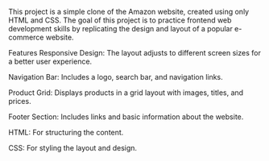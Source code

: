 This project is a simple clone of the Amazon website, created using only HTML and CSS. The goal of this project is to practice frontend web development skills by replicating the design and layout of a popular e-commerce website.

Features
Responsive Design: The layout adjusts to different screen sizes for a better user experience.

Navigation Bar: Includes a logo, search bar, and navigation links.

Product Grid: Displays products in a grid layout with images, titles, and prices.

Footer Section: Includes links and basic information about the website.

HTML: For structuring the content.

CSS: For styling the layout and design.
